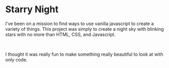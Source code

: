 # Starry Night

I've been on a mission to find ways to use vanilla javascript to create a variety of things. This project was simply to create a night sky with blinking stars with no more than HTML, CSS, and Javascript.

<br>

I thought it was really fun to make something really beautiful to look at with only code.

<br>